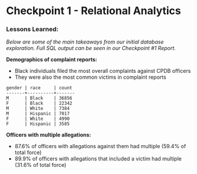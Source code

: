# Checkpoint 1 - Relational Analytics

### Lessons Learned:
*Below are some of the main takeaways from our initial database exploration. Full SQL output can be seen in our Checkpoint #1 Report.*

**Demographics of complaint reports:**
* Black individuals filed the most overall complaints against CPDB officers
* They were also the most common victims in complaint reports

```
gender | race     | count
-------+----------+-------
M      | Black    | 36856
F      | Black    | 22342
M      | White    | 7384
M      | Hispanic | 7017
F      | White    | 4990
F      | Hispanic | 3585
```

**Officers with multiple allegations:**
* 87.6% of officers with allegations against them had multiple (59.4% of total force)
* 89.9% of officers with allegations that included a victim had multiple (31.6% of total force)
